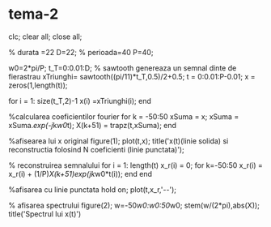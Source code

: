 # tema-2
clc;
clear all;
close all;

% durata =22
D=22;
% perioada=40
P=40;

w0=2*pi/P;
t_T=0:0.01:D;
% sawtooth genereaza un semnal dinte de fierastrau
xTriunghi= sawtooth((pi/11)*t_T,0.5)/2+0.5; 
t = 0:0.01:P-0.01; 
x = zeros(1,length(t)); 

for i = 1: size(t_T,2)-1
x(i) =xTriunghi(i); 
end


%calcularea coeficientilor fourier
for k = -50:50
    xSuma = x;
    xSuma = xSuma.*exp(-j*k*w0*t);
    X(k+51) = trapz(t,xSuma);
end
    
%afisearea lui x original
figure(1);
plot(t,x); 
title('x(t)(linie solida) si reconstructia folosind N coeficienti (linie punctata)');

% reconstruirea semnalului
for i = 1: length(t)
    x_r(i) = 0;
    for k=-50:50
        x_r(i) = x_r(i) + (1/P)*X(k+51)*exp(j*k*w0*t(i)); 
    end
end

%afisarea cu linie punctata
hold on;
plot(t,x_r,'--'); 

% afisarea spectrului
figure(2);
w=-50*w0:w0:50*w0; 
stem(w/(2*pi),abs(X));
title('Spectrul lui x(t)')



